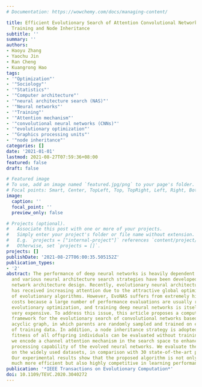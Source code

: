 ```yaml
---
# Documentation: https://wowchemy.com/docs/managing-content/

title: Efficient Evolutionary Search of Attention Convolutional Networks via Sampled
  Training and Node Inheritance
subtitle: ''
summary: ''
authors:
- Haoyu Zhang
- Yaochu Jin
- Ran Cheng
- Kuangrong Hao
tags:
- '"Optimization"'
- '"Sociology"'
- '"Statistics"'
- '"Computer architecture"'
- '"neural architecture search (NAS)"'
- '"Neural networks"'
- '"Training"'
- '"Attention mechanism"'
- '"convolutional neural networks (CNNs)"'
- '"evolutionary optimization"'
- '"Graphics processing units"'
- '"node inheritance"'
categories: []
date: '2021-01-01'
lastmod: 2021-08-27T07:59:36+08:00
featured: false
draft: false

# Featured image
# To use, add an image named `featured.jpg/png` to your page's folder.
# Focal points: Smart, Center, TopLeft, Top, TopRight, Left, Right, BottomLeft, Bottom, BottomRight.
image:
  caption: ''
  focal_point: ''
  preview_only: false

# Projects (optional).
#   Associate this post with one or more of your projects.
#   Simply enter your project's folder or file name without extension.
#   E.g. `projects = ["internal-project"]` references `content/project/deep-learning/index.md`.
#   Otherwise, set `projects = []`.
projects: []
publishDate: '2021-08-27T06:00:35.505152Z'
publication_types:
- '2'
abstract: The performance of deep neural networks is heavily dependent on its architecture
  and various neural architecture search strategies have been developed for automated
  network architecture design. Recently, evolutionary neural architecture search (EvoNAS)
  has received increasing attention due to the attractive global optimization capability
  of evolutionary algorithms. However, EvoNAS suffers from extremely high computational
  costs because a large number of performance evaluations are usually required in
  evolutionary optimization, and training deep neural networks is itself computationally
  very expensive. To address this issue, this article proposes a computationally efficient
  framework for the evolutionary search of convolutional networks based on a directed
  acyclic graph, in which parents are randomly sampled and trained on each mini-batch
  of training data. In addition, a node inheritance strategy is adopted so that the
  fitness of all offspring individuals can be evaluated without training them. Finally,
  we encode a channel attention mechanism in the search space to enhance the feature
  processing capability of the evolved neural networks. We evaluate the proposed algorithm
  on the widely used datasets, in comparison with 30 state-of-the-art peer algorithms.
  Our experimental results show that the proposed algorithm is not only computationally
  much more efficient but also highly competitive in learning performance.
publication: '*IEEE Transactions on Evolutionary Computation*'
doi: 10.1109/TEVC.2020.3040272
---
```

